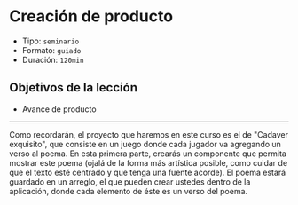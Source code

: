 # Creación de producto

* Tipo: `seminario`
* Formato: `guiado`
* Duración: `120min`

## Objetivos de la lección

* Avance de producto

***

Como recordarán, el proyecto que haremos en este curso es el de "Cadaver
exquisito", que consiste en un juego donde cada jugador va agregando un verso al
poema.
En esta primera parte, crearás un componente que permita mostrar este poema
(ojalá de la forma más artística posible, como cuidar de que el texto esté
centrado y que tenga una fuente acorde). El poema estará guardado en un arreglo,
el que pueden crear ustedes dentro de la aplicación, donde cada elemento de éste
es un verso del poema.